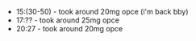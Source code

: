* 15:(30-50) - took around 20mg opce (i'm back bby)
* 17:?? - took around 25mg opce
* 20:27 - took around 20mg opce